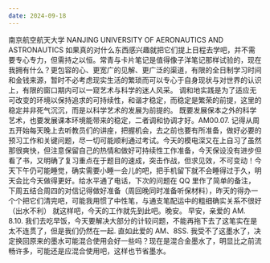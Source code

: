 ```yaml
---
date: 2024-09-18
---
```


南京航空航天大学
NANJING UNIVERSITY OF AERONAUTICS AND ASTRONAUTICS
如果真的对什么东西感兴趣就把它们提上日程去学吧，并不需要专心专力，但需持之以恒。常青与卡片笔记是值得像子洋笔记那样试验的，现在我拥有什么？更包容的心、更宽广的见解、更广泛的渠道，有限的全日制学习时间和金钱来源，暂时不必考虑现实生活的繁琐而可以专心于自身现状与对世界的认识上，有限的窗口期内可以一窥艺术与科学的迷人风采。
调和地实践是为了适应无可改变的环境以保持追求的可持续性，和谐才稳定，而稳定是繁荣的前提，这里的稳定并非死气沉沉，而是以科学艺术的发展为前提的。
既要发展保本之外的科学艺术，也要发展课本环境能带来的稳定，二者调和协调才好。AM00.07.
记得从周五开始每天晚上去听教员们的讲座，把握机会，去之前也要有所准备，做好必要的预习工作和关键问题，尽一切可能顺利通过考试。今天的模电深又在上自习了虽然那很爽快，但注意保留自己的热情和做好可持续性工作准备，今天保设没有进步但看了书，又明确了复习重点在于题目的速成，突击作战，但求见效，不可变动！今天下午仍可能睡觉，确实需要小睡一会儿的吧，把手机留下就不会睡得过于久，明天会比今天做得更好。给水平通了电话，下次的问题在 QQ 里作了简单的备注，下周五结合周四的对信记得做好准备（周回晚同时准备听保材料），昨天的得办一个个把它们清完吧，可能我用惯了中性笔，与通支笔配运中的粗细确实关系不很好（出水不利）
就这样吧，今天的工作就先到此吧。晚安。
早安，亲爱的 AM. 8.10. 我们去吃早饭，今天要解决大部分的计较问题，不能再拖下去了这笔实在是太不连贯了，但是我们仍然在一起. 直如此爱的 AM、8SS. 我受不了这墨水了，决定换回原来的墨水可能混合使用会好一些吗？现在是混合金墨水了，明显比之前流畅许多，可能还是应混合使用吧，这样也节省墨水。
